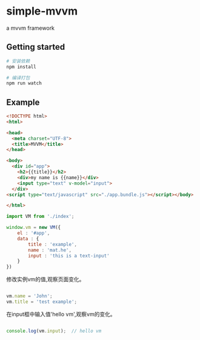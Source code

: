 # simple-mvvm
a mvvm framework

## Getting started

```bash
# 安装依赖
npm install

# 编译打包
npm run watch
```

## Example
```html
<!DOCTYPE html>
<html>

<head>
  <meta charset="UTF-8">
  <title>MVVM</title>
</head>

<body>
  <div id="app">
    <h2>{{title}}</h2>
    <div>my name is {{name}}</div>
    <input type="text" v-model="input">
  </div>
<script type="text/javascript" src="./app.bundle.js"></script></body>

</html>
```

```javascript
import VM from './index';

window.vm = new VM({
    el : '#app',
    data : {
        title : 'example',
        name : 'mat.he',
        input : 'this is a text-input'
    }
})
```


修改实例vm的值,观察页面变化。

```javascript

vm.name = 'John';
vm.title = 'test example';
```

在input框中输入值'hello vm',观察vm的变化。

```javascript

console.log(vm.input);  // hello vm
```